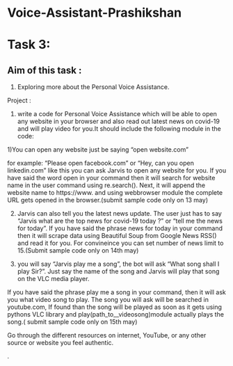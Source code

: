 # Voice-Assistant-Prashikshan

# Task 3:


## Aim of this task :

1) Exploring more about the Personal Voice Assistance.


Project  :
1) write a code for Personal Voice Assistance which will be able to open any website in your browser  and also read out latest news on covid-19  and will play video  for you.It should include the following module in the code:

1)You can open any website just be saying “open website.com”

for example: “Please open facebook.com” or “Hey, can you open linkedin.com” like this you can ask Jarvis to open any website for you.
 If you have said the word open in your command then it will search for website name in the user command using re.search(). Next, it will append the website name to https://www. and using webbrowser module the complete URL gets opened in the browser.(submit sample code only on 13 may)

2) Jarvis can also tell you the latest news update. The user just has to say “Jarvis what are the top news for covid-19 today ?” or “tell me the news for today”.
If you have said the phrase news for today in your command then it will scrape data using Beautiful Soup from Google News RSS() and read it for you. For convineince you can set number of news limit to 15.(Submit sample code only on 14th may)

3) you will say “Jarvis play me a song”, the bot will ask “What song shall I play Sir?”. Just say the name of the song and Jarvis will  play that song on the VLC media player.

 

If you have said the phrase play me a song in your command, then it will ask you what video song to play. The song you will ask will be searched in youtube.com, If found than the song will be  played as soon as it gets using pythons VLC library and play(path_to__videosong)module actually plays the song.( submit sample code only on 15th may)




Go through the different resources on internet,  YouTube, or any other source or website you feel authentic.

. 